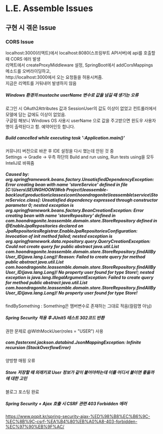 # L.E. Assemble Issues

## 구현 시 겪은 Issue

### CORS Issue
localhost:3000(리액트)에서 localhost:8080(스프링부트 API서버)에 api를 호출할 때 CORS 에러 발생  
리액트에서 createProxyMiddleware 설정, SpringBoot에서 addCorsMappings 메소드를 오버라이딩하고,  
http://localhost:3000에서 오는 요청들을 허용시켜줌.   
지금은 리액트를 거둬내어 발생하지 않음


##### Windows 환경의 mustache userName 변수로 값을 넘길 때 생기는 오류
로그인 시 OAuth2Attributes 값과 SessionUser의 값도 이상이 없었고 컨트롤러에서 모델에 담는 값에도 이상이 없었음.  
구글링 해보니 Windows OS 사용시 userName 으로 값을 주고받으면 윈도우 사용자명이 출력된다고 함. 예약어인듯 합니다.  

##### Build cancelled while executing task ':Application.main()'
커뮤니티 버전으로 바꾼 후 IDE 설정을 다시 했는데 안된 것 중  
Settings -> Gradle -> 우측 하단의 Build and run using, Run tests using을 모두 InteliJ로 바꿔줌  

##### Caused by: org.springframework.beans.factory.UnsatisfiedDependencyException: Error creating bean with name 'storeService' defined in file [C:\Users\SEUNGHOON\Web Project\leassemble-back\out\production\classes\com\hoondragonite\leassemble\service\StoreService.class]: Unsatisfied dependency expressed through constructor parameter 0; nested exception is org.springframework.beans.factory.BeanCreationException: Error creating bean with name 'storeRepository' defined in com.hoondragonite.leassemble.domain.store.StoreRepository defined in @EnableJpaRepositories declared on JpaRepositoriesRegistrar.EnableJpaRepositoriesConfiguration: Invocation of init method failed; nested exception is org.springframework.data.repository.query.QueryCreationException: Could not create query for public abstract java.util.List com.hoondragonite.leassemble.domain.store.StoreRepository.findAllByUser_ID(java.lang.Long)! Reason: Failed to create query for method public abstract java.util.List com.hoondragonite.leassemble.domain.store.StoreRepository.findAllByUser_ID(java.lang.Long)! No property user found for type Store!; nested exception is java.lang.IllegalArgumentException: Failed to create query for method public abstract java.util.List com.hoondragonite.leassemble.domain.store.StoreRepository.findAllByUser_ID(java.lang.Long)! No property user found for type Store!
findBySomething : Something은 멤버변수로 존재하는 그대로 적음(컬럼명 아님)  

##### Spring Security 적용 후 JUnit5 테스트 302코드 반환
권한 문제로 @WithMockUser(roles = "USER") 사용

##### com.fasterxml.jackson.databind.JsonMappingException: Infinite recursion (StackOverflowError)
양방향 매핑 오류

##### Store 저장할 때 외래키로 User 정보가 같이 붙어야하는데 이를 어디서 붙이면 좋을까에 대한 고민
블로그 포스팅 완료

##### Spring Security + Ajax 호출 시 CSRF 관련 403 Forbidden 에러
https://www.popit.kr/spring-security-ajax-%ED%98%B8%EC%B6%9C-%EC%8B%9C-csrf-%EA%B4%80%EB%A0%A8-403-forbidden-%EC%97%90%EB%9F%AC/

